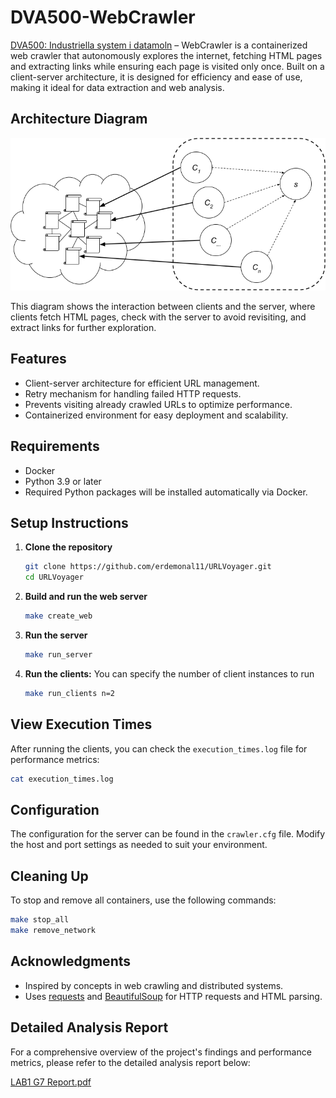# DVA500-WebCrawler

[DVA500: Industriella system i datamoln](https://www.mdu.se/utbildning/kurser?kod=DVA500) – WebCrawler is a containerized web crawler that autonomously explores the internet, fetching HTML pages and extracting links while ensuring each page is visited only once. Built on a client-server architecture, it is designed for efficiency and ease of use, making it ideal for data extraction and web analysis.

## Architecture Diagram

![Architecture Diagram](images/structure.png)

This diagram shows the interaction between clients and the server, where clients fetch HTML pages, check with the server to avoid revisiting, and extract links for further exploration.

## Features

- Client-server architecture for efficient URL management.
- Retry mechanism for handling failed HTTP requests.
- Prevents visiting already crawled URLs to optimize performance.
- Containerized environment for easy deployment and scalability.

## Requirements

- Docker
- Python 3.9 or later
- Required Python packages will be installed automatically via Docker.

## Setup Instructions

1. **Clone the repository**

   ```bash
   git clone https://github.com/erdemonal11/URLVoyager.git
   cd URLVoyager

2. **Build and run the web server**
    ```bash
    make create_web
    
3. **Run the server**
    ```bash
    make run_server
    
4. **Run the clients:**
   You can specify the number of client instances to run
    ```bash
    make run_clients n=2

## View Execution Times

After running the clients, you can check the `execution_times.log` file for performance metrics:

```bash
cat execution_times.log
```

## Configuration

The configuration for the server can be found in the `crawler.cfg` file. Modify the host and port settings as needed to suit your environment.

## Cleaning Up

To stop and remove all containers, use the following commands:

```bash
make stop_all
make remove_network
```

## Acknowledgments

- Inspired by concepts in web crawling and distributed systems.
- Uses [requests](https://docs.python-requests.org/en/latest/) and [BeautifulSoup](https://www.crummy.com/software/BeautifulSoup/bs4/doc/) for HTTP requests and HTML parsing.

## Detailed Analysis Report

For a comprehensive overview of the project's findings and performance metrics, please refer to the detailed analysis report below:

[LAB1 G7 Report.pdf](https://github.com/user-attachments/files/17606721/LAB1.G7.Report.pdf)



    
